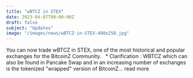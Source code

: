 ```yaml
---
title: "wBTCZ in STEX"
date: 2023-04-07T00:00:00Z
draft: false
subject: "Updates"
image: "/images/news/wBTCZ-in-STEX-400x250.jpg"
---
```


You can now trade wBTCZ in STEX, one of the most historical and popular exchanges for the BitcoinZ Community.   * Clarification : WBTCZ which can also be found in Pancake Swap and in an increasing number of exchanges is the tokenized "wrapped" version of BitcoinZ...
read more
